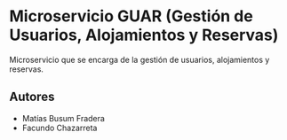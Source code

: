 # Microservicio GUAR (Gestión de Usuarios, Alojamientos y Reservas)

Microservicio que se encarga de la gestión de usuarios, alojamientos y reservas.

## Autores

- Matías Busum Fradera
- Facundo Chazarreta